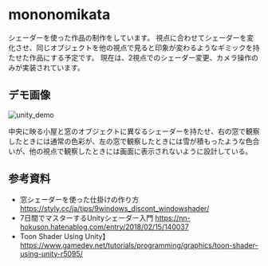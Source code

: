 # mononomikata
シェーダーを使った作品の制作をしています。
視点に合わせてシェーダーを変化させ、同じオブジェクトを他の視点で見ると印象が変わるようなギミックを持たせた作品にする予定です。
現在は、2視点でのシェーダー変更、カメラ操作のみが実装されています。

## デモ画像
![unity_demo](https://user-images.githubusercontent.com/71951771/201481177-89ecf0e2-e3ab-48f3-a976-fdaf32674974.png)

中央に映る小屋と窓のオブジェクトに異なるシェーダーを持たせ、右の窓で観察したときには通常の色彩が、左の窓で観察したときには雪が積もったような色合いが、他の視点で観察したときには画面に表示されないように設計している。

## 参考資料
- 窓シェーダーを使った仕掛けの作り方
https://styly.cc/ja/tips/9windows_discont_windowshader/
- 7日間でマスターするUnityシェーダー入門
https://nn-hokuson.hatenablog.com/entry/2018/02/15/140037
- Toon Shader Using Unity】
https://www.gamedev.net/tutorials/programming/graphics/toon-shader-using-unity-r5095/
